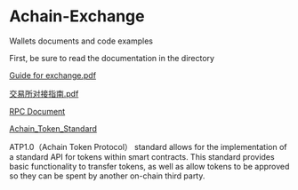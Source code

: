 # Achain-Exchange
Wallets documents and code examples

First, be sure to read the documentation in the directory 

[Guide for exchange.pdf](https://github.com/Achain-Dev/Achain-Exchange/blob/master/Documents/Guide%20for%20exchange.pdf)

[交易所对接指南.pdf](https://github.com/Achain-Dev/Achain-Exchange/blob/master/Documents/%E4%BA%A4%E6%98%93%E6%89%80%E5%AF%B9%E6%8E%A5%E6%8C%87%E5%8D%97.pdf)

[RPC Document]( https://www.achain.com/help/rpc.html )

[Achain_Token_Standard](https://github.com/Achain-Dev/Achain-Exchange/blob/master/Documents/Guide%20for%20exchange.pdf)

ATP1.0（Achain Token Protocol） standard allows for the implementation of a standard API for tokens within smart contracts. This standard provides basic functionality to transfer tokens, as well as allow tokens to be approved so they can be spent by another on-chain third party.
